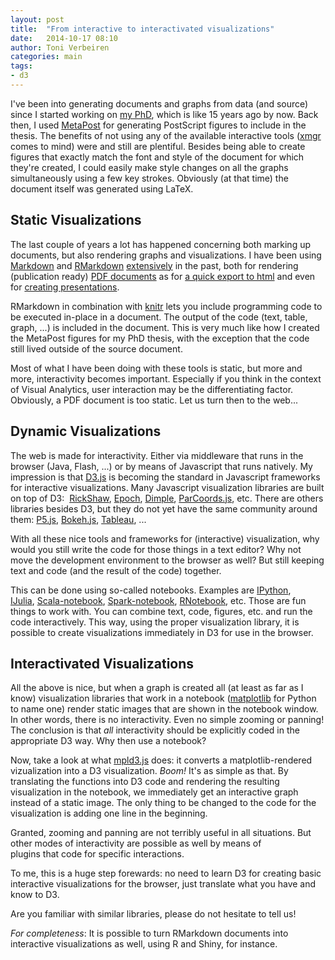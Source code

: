 ```yaml
---
layout: post
title:  "From interactive to interactivated visualizations"
date:   2014-10-17 08:10
author: Toni Verbeiren
categories: main
tags:
- d3
---
```

I've been into generating documents and graphs from data (and source) since I started working on [my PhD](http://itf.fys.kuleuven.be/_binary/publications/phd_stat/2003_toni_verbeiren.pdf), which is like 15 years ago by now. Back then, I used [MetaPost](http://en.wikipedia.org/wiki/MetaPost) for generating PostScript figures to include in the thesis. The benefits of not using any of the available interactive tools ([xmgr](http://en.wikipedia.org/wiki/Grace_(plotting_tool)) comes to mind) were and still are plentiful. Besides being able to create figures that exactly match the font and style of the document for which they're created, I could easily make style changes on all the graphs simultaneously using a few key strokes. Obviously (at that time) the document itself was generated using LaTeX.

## Static Visualizations
The last couple of years a lot has happened concerning both marking up documents, but also rendering graphs and visualizations. I have been using [Markdown](http://daringfireball.net/projects/markdown/) and [RMarkdown](http://rmarkdown.rstudio.com/) [extensively](http://www.data-intuitive.com/2014/09/writing-workflow-and-reproducible-data-analysis/) in the past, both for rendering (publication ready) [PDF documents](http://www.data-intuitive.com/2013/10/activity-monitoring-from-smartphone-sensor-data-in-a-new-layout/) as for [a quick export to html](http://tverbeiren.github.io/ReproducibleDataAnalysis/RR.html) and even for [creating presentations](http://tverbeiren.github.io/BigDataBe-Spark/#/).

RMarkdown in combination with [knitr](http://yihui.name/knitr/) lets you include programming code to be executed in-place in a document. The output of the code (text, table, graph, ...) is included in the document. This is very much like how I created the MetaPost figures for my PhD thesis, with the exception that the code still lived outside of the source document.

Most of what I have been doing with these tools is static, but more and more, interactivity becomes important. Especially if you think in the context of Visual Analytics, user interaction may be the differentiating factor. Obviously, a PDF document is too static. Let us turn then to the web...

## Dynamic Visualizations
The web is made for interactivity. Either via middleware that runs in the browser (Java, Flash, ...) or by means of Javascript that runs natively. My impression is that [D3.js](http://d3js.org/) is becoming the standard in Javascript frameworks for interactive visualizations. Many Javascript visualization libraries are built on top of D3:  [RickShaw](http://code.shutterstock.com/rickshaw/), [Epoch](http://fastly.github.io/epoch/), [Dimple](http://dimplejs.org/), [ParCoords.js](http://syntagmatic.github.io/parallel-coordinates/), etc. There are others libraries besides D3, but they do not yet have the same community around them: [P5.js](http://p5js.org/), [Bokeh.js](https://github.com/ContinuumIO/bokehjs), [Tableau](http://www.tableausoftware.com/new-features/javascript-api), ...

With all these nice tools and frameworks for (interactive) visualization, why would you still write the code for those things in a text editor? Why not move the development environment to the browser as well? But still keeping text and code (and the result of the code) together.

This can be done using so-called notebooks. Examples are [IPython](http://ipython.org/notebook.html), [IJulia](https://github.com/JuliaLang/IJulia.jl), [Scala-notebook](https://github.com/Bridgewater/scala-notebook), [Spark-notebook](https://github.com/andypetrella/spark-notebook), [RNotebook](https://github.com/ramnathv/rNotebook), etc. Those are fun things to work with. You can combine text, code, figures, etc. and run the code interactively. This way, using the proper visualization library, it is possible to create visualizations immediately in D3 for use in the browser.

## Interactivated Visualizations
All the above is nice, but when a graph is created all (at least as far as I know) visualization libraries that work in a notebook ([matplotlib](http://matplotlib.org/) for Python to name one) render static images that are shown in the notebook window. In other words, there is no interactivity. Even no simple zooming or panning! The conclusion is that *all* interactivity should be explicitly coded in the appropriate D3 way. Why then use a notebook?

Now, take a look at what [mpld3.js](http://mpld3.github.io/) does: it converts a matplotlib-rendered vizualization into a D3 visualization. *Boom!* It's as simple as that. By translating the functions into D3 code and rendering the resulting visualization in the notebook, we immediately get an interactive graph instead of a static image. The only thing to be changed to the code for the visualization is adding one line in the beginning.

Granted, zooming and panning are not terribly useful in all situations. But other modes of interactivity are possible as well by means of plugins that code for specific interactions.

To me, this is a huge step forewards: no need to learn D3 for creating basic interactive visualizations for the browser, just translate what you have and know to D3.

Are you familiar with similar libraries, please do not hesitate to tell us!

*For completeness*: It is possible to turn RMarkdown documents into interactive visualizations as well, using R and Shiny, for instance.  
